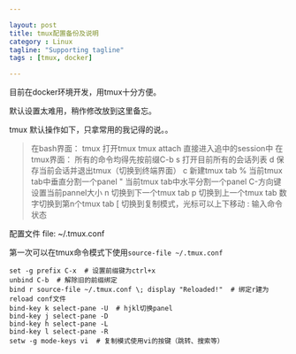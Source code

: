 ```yaml
---

layout: post
title: tmux配置备份及说明
category : Linux
tagline: "Supporting tagline"
tags : [tmux, docker]

---
```


目前在docker环境开发，用tmux十分方便。

默认设置太难用，稍作修改放到这里备忘。

tmux 默认操作如下，只拿常用的我记得的说。。

>在bash界面：
>   tmux  打开tmux
>   tmux attach 直接进入追中的session中
>在tmux界面：
>   所有的命令均得先按前缀C-b
>   s 打开目前所有的会话列表
>   d 保存当前会话并退出tmux（切换到终端界面）
>   c 新建tmux tab
>   % 当前tmux tab中垂直分割一个panel
>   " 当前tmux tab中水平分割一个panel
>   C-方向键 设置当前pannel大小
>   n 切换到下一个tmux tab
>   p 切换到上一个tmux tab
>   数字切换到第n个tmux tab
>   [ 切换到复制模式，光标可以上下移动
>   : 输入命令状态


配置文件
file: ~/.tmux.conf

第一次可以在tmux命令模式下使用`source-file ~/.tmux.conf`

```
set -g prefix C-x  # 设置前缀键为ctrl+x
unbind C-b  # 解除旧的前缀绑定
bind r source-file ~/.tmux.conf \; display "Reloaded!"  # 绑定r建为reload conf文件
bind-key k select-pane -U  # hjkl切换panel
bind-key j select-pane -D
bind-key h select-pane -L
bind-key l select-pane -R
setw -g mode-keys vi  # 复制模式使用vi的按键（跳转、搜索等）
```
